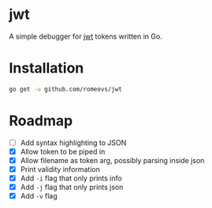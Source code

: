 # jwt

A simple debugger for [jwt][jwt] tokens written in Go.

# Installation

```sh
go get -u github.com/romeovs/jwt
```

# Roadmap

- [ ] Add syntax highlighting to JSON
- [x] Allow token to be piped in
- [x] Allow filename as token arg, possibly parsing inside json
- [x] Print validity information
- [x] Add `-i` flag that only prints info
- [x] Add `-j` flag that only prints json
- [x] Add `-v` flag

[jwt]: https://jwt.io
